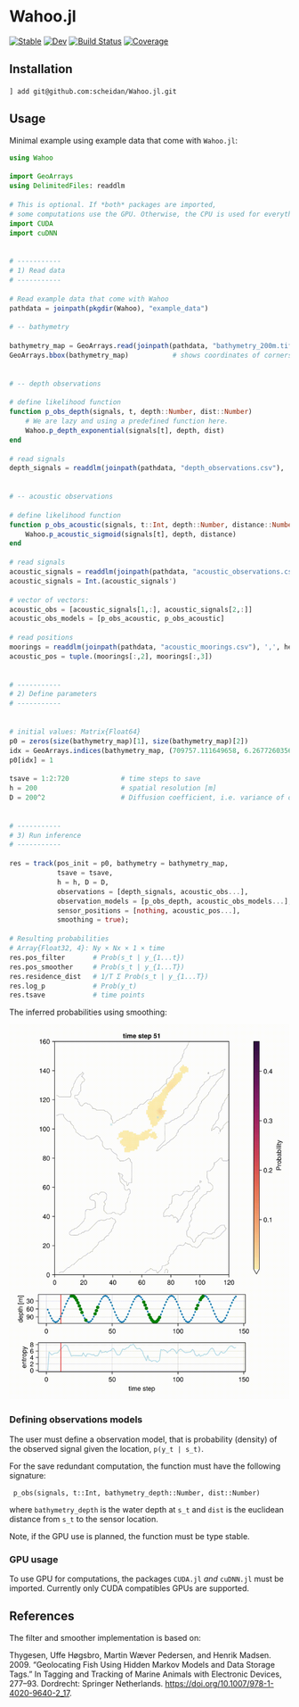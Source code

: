 # Wahoo.jl

[![Stable](https://img.shields.io/badge/docs-stable-blue.svg)](https://scheidan.github.io/Wahoo.jl/stable/)
[![Dev](https://img.shields.io/badge/docs-dev-blue.svg)](https://scheidan.github.io/Wahoo.jl/dev/)
[![Build Status](https://github.com/scheidan/Wahoo.jl/actions/workflows/CI.yml/badge.svg?branch=main)](https://github.com/scheidan/Wahoo.jl/actions/workflows/CI.yml?query=branch%3Amain)
[![Coverage](https://codecov.io/gh/scheidan/Wahoo.jl/branch/main/graph/badge.svg)](https://codecov.io/gh/scheidan/Wahoo.jl)

## Installation

`] add git@github.com:scheidan/Wahoo.jl.git`

## Usage

Minimal example using example data that come with `Wahoo.jl`:

```Julia
using Wahoo

import GeoArrays
using DelimitedFiles: readdlm

# This is optional. If *both* packages are imported,
# some computations use the GPU. Otherwise, the CPU is used for everything.
import CUDA
import cuDNN


# -----------
# 1) Read data
# -----------

# Read example data that come with Wahoo
pathdata = joinpath(pkgdir(Wahoo), "example_data")

# -- bathymetry

bathymetry_map = GeoArrays.read(joinpath(pathdata, "bathymetry_200m.tif"))
GeoArrays.bbox(bathymetry_map)           # shows coordinates of corners


# -- depth observations

# define likelihood function
function p_obs_depth(signals, t, depth::Number, dist::Number)
	# We are lazy and using a predefined function here.
    Wahoo.p_depth_exponential(signals[t], depth, dist)
end

# read signals
depth_signals = readdlm(joinpath(pathdata, "depth_observations.csv"), ',', header=true)[1][:,2]


# -- acoustic observations

# define likelihood function
function p_obs_acoustic(signals, t::Int, depth::Number, distance::Number)
    Wahoo.p_acoustic_sigmoid(signals[t], depth, distance)
end

# read signals
acoustic_signals = readdlm(joinpath(pathdata, "acoustic_observations.csv"), ',', header=true)[1][:,2:3]
acoustic_signals = Int.(acoustic_signals')

# vector of vectors:
acoustic_obs = [acoustic_signals[1,:], acoustic_signals[2,:]]
acoustic_obs_models = [p_obs_acoustic, p_obs_acoustic]

# read positions
moorings = readdlm(joinpath(pathdata, "acoustic_moorings.csv"), ',', header=true)[1]
acoustic_pos = tuple.(moorings[:,2], moorings[:,3])


# -----------
# 2) Define parameters
# -----------


# initial values: Matrix{Float64}
p0 = zeros(size(bathymetry_map)[1], size(bathymetry_map)[2])
idx = GeoArrays.indices(bathymetry_map, (709757.111649658, 6.26772603565296e6)) # last known location of the fish
p0[idx] = 1

tsave = 1:2:720             # time steps to save
h = 200                     # spatial resolution [m]
D = 200^2                   # Diffusion coefficient, i.e. variance of one time step movement [m^2]


# -----------
# 3) Run inference
# -----------

res = track(pos_init = p0, bathymetry = bathymetry_map,
            tsave = tsave,
            h = h, D = D,
            observations = [depth_signals, acoustic_obs...],
            observation_models = [p_obs_depth, acoustic_obs_models...],
            sensor_positions = [nothing, acoustic_pos...],
            smoothing = true);

# Resulting probabilities
# Array{Float32, 4}: Ny × Nx × 1 × time
res.pos_filter       # Prob(s_t | y_{1...t})
res.pos_smoother     # Prob(s_t | y_{1...T})
res.residence_dist   # 1/T Σ Prob(s_t | y_{1...T})
res.log_p            # Prob(y_t)
res.tsave            # time points
```

The inferred probabilities using smoothing:

![animated probabilities](docs/assets/smoothing_animated.gif)


### Defining observations models

The user must define a observation model, that is probability (density) of
the observed signal given the location, `p(y_t | s_t)`.

For the save redundant computation, the function must have the following signature:
```
 p_obs(signals, t::Int, bathymetry_depth::Number, dist::Number)
```
where `bathymetry_depth` is the water depth at `s_t` and `dist` is the euclidean
distance from `s_t` to the sensor location.

Note, if the GPU use is planned, the function must be type stable.


### GPU usage

To use GPU for computations, the packages `CUDA.jl` _and_ `cuDNN.jl`
must be imported. Currently only CUDA compatibles GPUs are supported.


## References

The filter and smoother implementation is based on:

Thygesen, Uffe Høgsbro, Martin Wæver Pedersen, and Henrik
Madsen. 2009. “Geolocating Fish Using Hidden Markov Models and Data Storage Tags.” In Tagging and Tracking of Marine Animals with Electronic Devices, 277–93. Dordrecht: Springer Netherlands. https://doi.org/10.1007/978-1-4020-9640-2_17.

